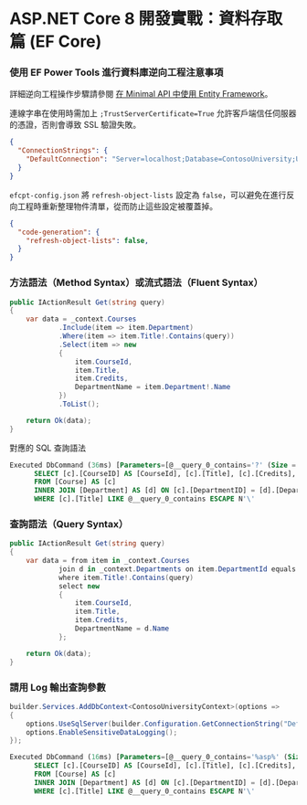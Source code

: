 # ASP.NET Core 8 開發實戰：資料存取篇 (EF Core)

### **使用 EF Power Tools 進行資料庫逆向工程注意事項**

詳細逆向工程操作步驟請參閱 [在 Minimal API 中使用 Entity Framework](https://github.com/KlayRhapsody/aspnet-core8-day2?tab=readme-ov-file#%E5%9C%A8-minimal-api-%E4%B8%AD%E4%BD%BF%E7%94%A8-entity-framework)。

連線字串在使用時需加上 `;TrustServerCertificate=True` 允許客戶端信任伺服器的憑證，否則會導致 SSL 驗證失敗。

```json
{
  "ConnectionStrings": {
    "DefaultConnection": "Server=localhost;Database=ContosoUniversity;User Id=XX;Password=XXXXXXX;Encrypt=true;TrustServerCertificate=True"
  }
}
```

`efcpt-config.json` 將 `refresh-object-lists` 設定為 `false`，可以避免在進行反向工程時重新整理物件清單，從而防止這些設定被覆蓋掉。

```json
{
  "code-generation": {
    "refresh-object-lists": false,
  }
}
```


### **方法語法（Method Syntax）或流式語法（Fluent Syntax）**

```csharp
public IActionResult Get(string query)
{
    var data = _context.Courses
            .Include(item => item.Department)
            .Where(item => item.Title!.Contains(query))
            .Select(item => new
            {
                item.CourseId,
                item.Title,
                item.Credits,
                DepartmentName = item.Department!.Name
            })
            .ToList();

    return Ok(data);
}
```

對應的 SQL 查詢語法

```SQL
Executed DbCommand (36ms) [Parameters=[@__query_0_contains='?' (Size = 50)], CommandType='Text', CommandTimeout='30']
      SELECT [c].[CourseID] AS [CourseId], [c].[Title], [c].[Credits], [d].[Name] AS [DepartmentName]
      FROM [Course] AS [c]
      INNER JOIN [Department] AS [d] ON [c].[DepartmentID] = [d].[DepartmentID]
      WHERE [c].[Title] LIKE @__query_0_contains ESCAPE N'\'
```


### **查詢語法（Query Syntax）**

```csharp
public IActionResult Get(string query)
{
    var data = from item in _context.Courses
            join d in _context.Departments on item.DepartmentId equals d.DepartmentId
            where item.Title!.Contains(query)
            select new
            {
                item.CourseId,
                item.Title,
                item.Credits,
                DepartmentName = d.Name
            };

    return Ok(data);
}
```


### **請用 Log 輸出查詢參數**

```csharp
builder.Services.AddDbContext<ContosoUniversityContext>(options => 
{
    options.UseSqlServer(builder.Configuration.GetConnectionString("DefaultConnection"));
    options.EnableSensitiveDataLogging();
});
```

```sql
Executed DbCommand (16ms) [Parameters=[@__query_0_contains='%asp%' (Size = 50)], CommandType='Text', CommandTimeout='30']
      SELECT [c].[CourseID] AS [CourseId], [c].[Title], [c].[Credits], [d].[Name] AS [DepartmentName]
      FROM [Course] AS [c]
      INNER JOIN [Department] AS [d] ON [c].[DepartmentID] = [d].[DepartmentID]
      WHERE [c].[Title] LIKE @__query_0_contains ESCAPE N'\'
```